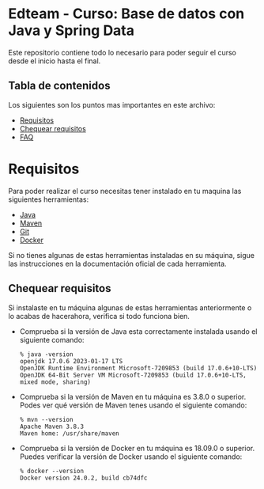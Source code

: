 # Edteam - Curso: Base de datos con Java y Spring Data

Este repositorio contiene todo lo necesario para poder seguir el curso desde el inicio hasta el final.

## Tabla de contenidos

Los siguientes son los puntos mas importantes en este archivo:
- [Requisitos](#Requisitos)
- [Chequear requisitos](#chequear-requisitos)
- [FAQ](#faq)

# Requisitos

Para poder realizar el curso necesitas tener instalado en tu maquina las siguientes herramientas:
- [Java](http://jdk.java.net/)
- [Maven](https://maven.apache.org/)
- [Git](https://git-scm.com/)
- [Docker](https://www.docker.com/)

Si no tienes algunas de estas herramientas instaladas en su máquina, sigue las instrucciones en la documentación oficial de cada herramienta.

## Chequear requisitos

Si instalaste en tu máquina algunas de estas herramientas anteriormente o lo acabas de hacerahora, verifica si todo funciona bien.

- Comprueba si la versión de Java esta correctamente instalada usando el siguiente comando:
   ````
   % java -version
  openjdk 17.0.6 2023-01-17 LTS
  OpenJDK Runtime Environment Microsoft-7209853 (build 17.0.6+10-LTS)
  OpenJDK 64-Bit Server VM Microsoft-7209853 (build 17.0.6+10-LTS, mixed mode, sharing)

   ````
- Comprueba si la versión de Maven en tu máquina es 3.8.0 o superior. Podes ver qué versión de Maven tenes usando el siguiente comando:
   ````
   % mvn --version
   Apache Maven 3.8.3
   Maven home: /usr/share/maven
   ````
- Comprueba si la versión de Docker en tu máquina es 18.09.0 o superior. Puedes verificar la versión de Docker usando el siguiente comando:

   ````
   % docker --version
  Docker version 24.0.2, build cb74dfc
   ````
